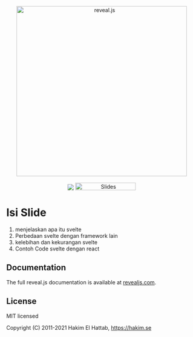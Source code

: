 <p align="center">
  <a href="https://revealjs.com">
  <img src="https://hakim-static.s3.amazonaws.com/reveal-js/logo/v1/reveal-black-text.svg" alt="reveal.js" width="450">
  </a>
  <br><br>
  <a href="https://github.com/hakimel/reveal.js/actions"><img src="https://github.com/hakimel/reveal.js/workflows/tests/badge.svg"></a>
  <a href="https://slides.com/"><img src="https://s3.amazonaws.com/static.slid.es/images/slides-github-banner-320x40.png?1" alt="Slides" width="160" height="20"></a>
</p>

# Isi Slide
1. menjelaskan apa itu svelte
2. Perbedaan svelte dengan framework lain
3. kelebihan dan kekurangan svelte
4. Contoh Code svelte dengan react

## Documentation
The full reveal.js documentation is available at [revealjs.com](https://revealjs.com).

## License

MIT licensed

Copyright (C) 2011-2021 Hakim El Hattab, https://hakim.se
